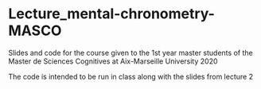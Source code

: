 # Lecture_mental-chronometry-MASCO
Slides and code for the course given to the 1st year master students of the Master de Sciences Cognitives at Aix-Marseille University 2020

The code is intended to be run in class along with the slides from lecture 2
